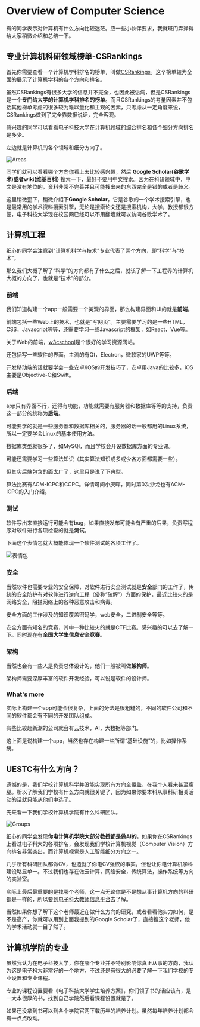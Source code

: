 # Overview of Computer Science

有的同学表示对计算机有什么方向比较迷茫。应一些小伙伴要求，我就班门弄斧得给大家稍微介绍和总结一下。


## 专业计算机科研领域榜单-CSRankings

首先你需要查看一个计算机学科排名的榜单，叫做[CSRankings](http://csrankings.org/)。这个榜单较为全面的展示了计算机学科的各个方向和排名。

虽然CSRankings有很多大学的信息并不完全，也因此被诟病，但是CSRankings是一个**专门给大学的计算机学科排名的榜单**。而且CSRankings的考量因素并不包括其他榜单考虑的很多较为难以量化和主观的因素，只考虑从一定角度来说，CSRankings做到了完全靠数据说话，完全客观。

感兴趣的同学可以看看电子科技大学在计算机领域的综合排名和各个细分方向排名是多少。

左边就是计算机的各个领域和细分方向了。

![Areas](./assets/AllAreas.png)

同学们就可以看看哪个方向你看上去比较感兴趣，然后 **Google Scholar(谷歌学术)或者wiki(维基百科)** 搜索一下，最好不要用中文搜索。因为在科研领域中，中文是没有地位的，资料非常不完善并且可能搜出来的东西完全是错的或者是歧义。

这里稍微歪下，稍微介绍下**Google Scholar**，它是谷歌的一个学术搜索引擎，也是最常用的学术资料搜索引擎，无论是搜索论文还是搜索机构，大学，教授都很方便，电子科技大学现在校园网已经可以不用翻墙就可以访问谷歌学术了。

## 计算机工程

细心的同学会注意到“计算机科学与技术”专业代表了两个方向，即“科学”与“技术”。

那么我们大概了解了“科学”的方向都有了什么之后，就该了解一下工程界的计算机大概的方向了，也就是“技术”的部分。

### 前端

我们知道构建一个app一般需要一个美观的界面，那么构建界面和UI的就是**前端**。

前端包括一些Web上的技术，也就是“写网页”。主要需要学习的是一些HTML，CSS，Javascript等等，还需要学习一些Javascript的框架，如React，Vue等。

关于Web的前端，[w3cschool](https://www.w3school.com.cn/)是个很好的学习资源网站。

还包括写一些软件的界面，主流的有Qt，Electron，微软家的UWP等等。

开发移动端的话就要学会一些安卓/iOS的开发技巧了，安卓用Java的比较多，iOS主要是Objective-C和Swift。

### 后端

app只有界面不行，还得有功能，功能就需要有服务器和数据库等等的支持，负责这一部分的统称为**后端**。

可能要学的就是一些服务器和数据库相关的，服务器的话一般都用的Linux系统，所以一定要学会Linux的基本使用方法。

数据库类型就很多了，如MySQl，而且学校会开设数据库方面的专业课。

可能还需要学习一些算法知识（其实算法知识或多或少各方面都需要一些）。

但其实后端包含的面太广了，这里只是说了下典型。

算法比赛有ACM-ICPC和CCPC。详情可问小灰晖，同时第0次沙龙也有ACM-ICPC的入门介绍。

### 测试

软件写出来直接运行可能会有bug，如果直接发布可能会有严重的后果，负责写程序对软件进行各项检查的就是**测试**。

下面这个表情包就大概能体现一个软件测试的各项工作了。

![表情包](assets/ComTech.jpg)

### 安全

当然软件也需要专业的安全保障，对软件进行安全测试就是**安全**部门的工作了，传统的安全防护有对软件进行逆向工程（俗称“破解”）方面的保护，最近比较火的是网络安全，阻拦网络上的各种恶意攻击和病毒。

安全方面的工作涉及的知识覆盖密码学，web安全，二进制安全等等。

安全方面有知名的竞赛，其中一种比较火的就是CTF比赛。感兴趣的可以去了解一下。同时现在有**全国大学生信息安全竞赛**。


### 架构

当然也会有一些人是负责总体设计的，他们一般被叫做**架构师**。

架构师需要深厚丰富的软件开发经验，可以说是软件的设计师。

### What's more

实际上构建一个app可能会很复杂，上面的分法是很粗糙的，不同的软件公司和不同的软件都会有不同的开发团队组成。

有些比较赶新潮的公司就会有云技术，AI，大数据等部门。

这上面是说构建一个app，当然也存在构建一些所谓“基础设施”的，比如操作系统。

## UESTC有什么方向？

遗憾的是，我们学校计算机科学并没能实现所有方向全覆盖，在我个人看来甚至瘸腿。所以了解我们学校有什么方向就很关键了，因为如果你要本科从事科研相关活动的话就只能从他们中选了。

先来看一下我们学校计算机学院有什么科研团队。

![Groups](assets/Groups.png)

细心的同学会发现**你电计算机学院大部分教授都是做AI的**，如果你在CSRankings上看过电子科大的各项排名，会发现我们学校计算机视觉（Computer Vision）方向排名非常突出，而计算机视觉是人工智能细分方向之一。

几乎所有科研团队都做CV，也造就了你电CV强校的事实，但也让你电计算机学科建设略显单一。不过我们也存在做云计算，网络安全，传统算法，操作系统等方向的实验室。

实际上最后最重要的是找哪个老师，这一点无论你是不是想从事计算机方向的科研都是一样的，所以要到[电子科大教师信息平台](http://faculty.uestc.edu.cn/)去了解。

当然如果你想了解下这个老师最近在做什么方向的研究，或者看看他实力如何，是不是高产，你就可以用到上面我提到的Google Scholar了，直接搜这个老师，他的学术活动就一目了然了。

## 计算机学院的专业

虽然我认为在电子科技大学，你在哪个专业并不特别影响你真正从事的方向，我认为这是电子科大非常好的一个地方，不过还是有很大的必要了解一下我们学校的专业设置和专业课程。

专业的课程设置要看《电子科技大学学生培养方案》，你们领了书的话应该有，是一大本很厚的书，找到自己学院然后看课程设置就是了。

如果还没拿到书可以到各个学院官网下载历年的培养计划。虽然每年培养计划都会有一点点改动。